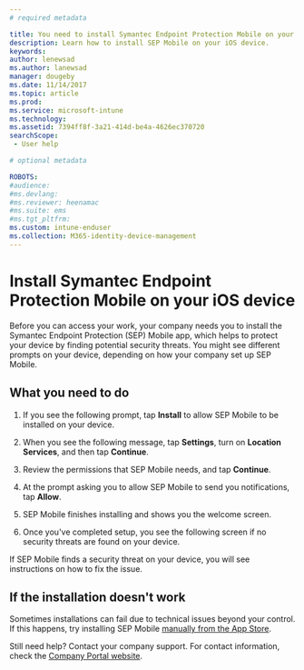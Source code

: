 ```yaml
---
# required metadata

title: You need to install Symantec Endpoint Protection Mobile on your iOS device | Microsoft Docs
description: Learn how to install SEP Mobile on your iOS device.
keywords:
author: lenewsad
ms.author: lanewsad
manager: dougeby
ms.date: 11/14/2017
ms.topic: article
ms.prod:
ms.service: microsoft-intune
ms.technology:
ms.assetid: 7394ff8f-3a21-414d-be4a-4626ec370720
searchScope:
 - User help

# optional metadata

ROBOTS:  
#audience:
#ms.devlang:
#ms.reviewer: heenamac
#ms.suite: ems
#ms.tgt_pltfrm:
ms.custom: intune-enduser
ms.collection: M365-identity-device-management
---
```


# Install Symantec Endpoint Protection Mobile on your iOS device

Before you can access your work, your company needs you to install the Symantec Endpoint Protection (SEP) Mobile app, which helps to protect your device by finding potential security threats. You might see different prompts on your device, depending on how your company set up SEP Mobile.

## What you need to do

1. If you see the following prompt, tap **Install** to allow SEP Mobile to be installed on your device.

2. When you see the following message, tap **Settings**, turn on **Location Services**, and then tap **Continue**.

3. Review the permissions that SEP Mobile needs, and tap **Continue**.

4. At the prompt asking you to allow SEP Mobile to send you notifications, tap **Allow**.

5. SEP Mobile finishes installing and shows you the welcome screen.

6. Once you've completed setup, you see the following screen if no security threats are found on your device.

If SEP Mobile finds a security threat on your device, you will see instructions on how to fix the issue.

## If the installation doesn't work

Sometimes installations can fail due to technical issues beyond your control. If this happens, try installing SEP Mobile [manually from the App Store](https://itunes.apple.com/app/sep-mobile/id695620821).

Still need help? Contact your company support. For contact information, check the [Company Portal website](https://go.microsoft.com/fwlink/?linkid=2010980).
